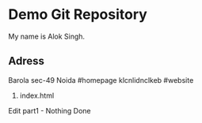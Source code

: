 # Demo Git Repository

My name is Alok Singh.

## Adress
 Barola sec-49 Noida
#homepage
klcnlidnclkeb
#website
1. index.html

Edit part1 - Nothing Done